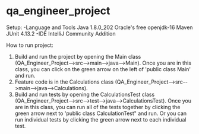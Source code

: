 # qa_engineer_project

Setup:
 -Language and Tools
    Java 1.8.0_202
    Oracle's free openjdk-16
    Maven JUnit 4.13.2
 -IDE
    IntelliJ Community Addition
    
How to run project:
1. Build and run the project by opening the Main class (QA_Engineer_Project-->src-->main-->java-->Main). Once you are in this class, you can click on the green arrow on the left of 'public class Main' and run.
2. Feature code is in the Calculations class (QA_Engineer_Project-->src-->main-->java-->Calculations).
3. Build and run tests by opening the CalculationsTest class (QA_Engineer_Project-->src-->test-->java-->CalculationsTest). Once you are in this class, you can run all of the tests together by clicking the green arrow next to 'public class CalculationTest" and run. Or you can run individual tests by clicking the green arrow next to each individual test.
